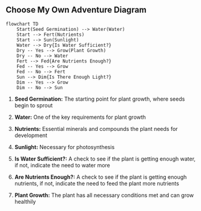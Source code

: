 ## Choose My Own Adventure Diagram

```mermaid
flowchart TD
    Start(Seed Germination) --> Water(Water)
    Start --> Fert(Nutrients)
    Start --> Sun(Sunlight)
    Water --> Dry{Is Water Sufficient?}
    Dry -- Yes --> Grow(Plant Growth)
    Dry -- No --> Water
    Fert --> Fed{Are Nutrients Enough?}
    Fed -- Yes --> Grow
    Fed -- No --> Fert
    Sun --> Dim{Is There Enough Light?}
    Dim -- Yes --> Grow
    Dim -- No --> Sun
```

1. **Seed Germination:** The starting point for plant growth, where seeds begin to sprout

2. **Water:** One of the key requirements for plant growth

3. **Nutrients:** Essential minerals and compounds the plant needs for development

4. **Sunlight:** Necessary for photosynthesis

5. **Is Water Sufficient?:** A check to see if the plant is getting enough water, if not, indicate the need to water more

6. **Are Nutrients Enough?:** A check to see if the plant is getting enough nutrients, if not, indicate the need to feed the plant more nutrients

7. **Plant Growth:** The plant has all necessary conditions met and can grow healthily 
